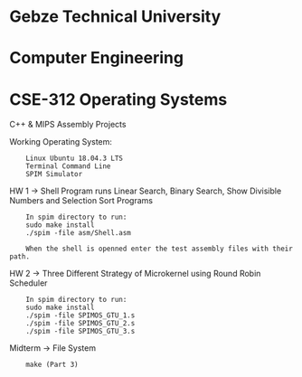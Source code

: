 # Gebze Technical University
# Computer Engineering
# CSE-312 Operating Systems

C++ & MIPS Assembly Projects 

Working Operating System:

        Linux Ubuntu 18.04.3 LTS
        Terminal Command Line
        SPIM Simulator

HW 1 -> Shell Program runs Linear Search, Binary Search, Show Divisible Numbers and Selection Sort Programs
        
        In spim directory to run:
        sudo make install
        ./spim -file asm/Shell.asm
        
        When the shell is openned enter the test assembly files with their path.

HW 2 -> Three Different Strategy of Microkernel using Round Robin Scheduler

        In spim directory to run:
        sudo make install
        ./spim -file SPIMOS_GTU_1.s
        ./spim -file SPIMOS_GTU_2.s
        ./spim -file SPIMOS_GTU_3.s
        
Midterm -> File System
        
        make (Part 3)
